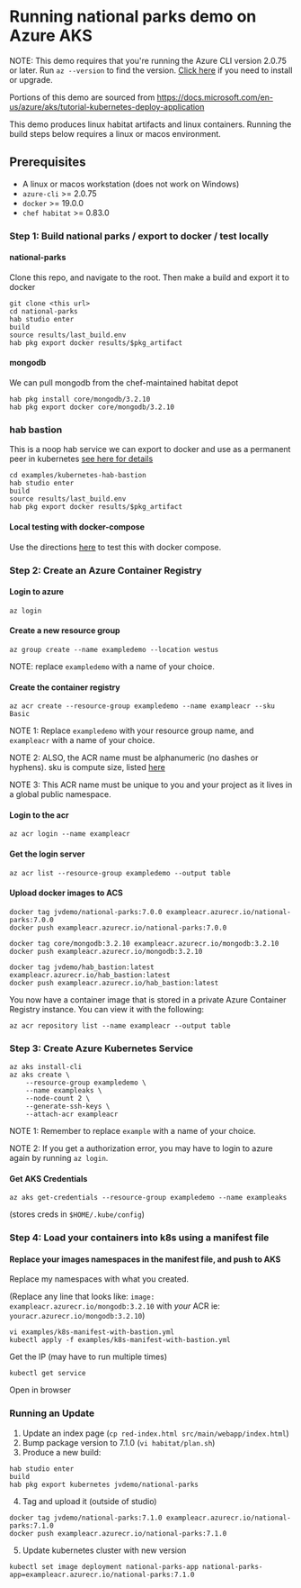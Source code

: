 # Running national parks demo on Azure AKS
NOTE: This demo requires that you're running the Azure CLI version 2.0.75 or later. Run `az --version` to find the version. [Click here](https://docs.microsoft.com/en-us/cli/azure/install-azure-cli) if you need to install or upgrade.

Portions of this demo are sourced from https://docs.microsoft.com/en-us/azure/aks/tutorial-kubernetes-deploy-application

This demo produces linux habitat artifacts and linux containers.  Running the build steps below requires a linux or macos environment.

## Prerequisites
- A linux or macos workstation (does not work on Windows)
- `azure-cli` >= 2.0.75
- `docker` >= 19.0.0
- `chef habitat` >= 0.83.0

### Step 1: Build national parks / export to docker / test locally
#### national-parks
Clone this repo, and navigate to the root.  Then make a build and export it to docker
```
git clone <this url>
cd national-parks
hab studio enter
build
source results/last_build.env
hab pkg export docker results/$pkg_artifact
```
#### mongodb
We can pull mongodb from the chef-maintained habitat depot
```
hab pkg install core/mongodb/3.2.10
hab pkg export docker core/mongodb/3.2.10
```

### hab bastion
This is a noop hab service we can export to docker and use as a permanent peer in kubernetes [see here for details](https://www.habitat.sh/docs/best-practices/#kubernetes)
```
cd examples/kubernetes-hab-bastion
hab studio enter
build
source results/last_build.env
hab pkg export docker results/$pkg_artifact
```

#### Local testing with docker-compose
Use the directions [here](docker_compose_demo.md) to test this with docker compose.

### Step 2: Create an Azure Container Registry

#### Login to azure
```
az login
```

#### Create a new resource group
```
az group create --name exampledemo --location westus
```
NOTE: replace `exampledemo` with a name of your choice.

#### Create the container registry
```
az acr create --resource-group exampledemo --name exampleacr --sku Basic
```
NOTE 1: Replace `exampledemo` with your resource group name, and `exampleacr` with a name of your choice.

NOTE 2: ALSO, the ACR name must be alphanumeric (no dashes or hyphens). sku is compute size, listed [here](https://docs.microsoft.com/en-us/azure/container-registry/container-registry-skus)

NOTE 3: This ACR name must be unique to you and your project as it lives in a global public namespace.

#### Login to the acr
```
az acr login --name exampleacr
```


#### Get the login server
```
az acr list --resource-group exampledemo --output table
```
#### Upload docker images to ACS
```
docker tag jvdemo/national-parks:7.0.0 exampleacr.azurecr.io/national-parks:7.0.0
docker push exampleacr.azurecr.io/national-parks:7.0.0

docker tag core/mongodb:3.2.10 exampleacr.azurecr.io/mongodb:3.2.10
docker push exampleacr.azurecr.io/mongodb:3.2.10

docker tag jvdemo/hab_bastion:latest exampleacr.azurecr.io/hab_bastion:latest
docker push exampleacr.azurecr.io/hab_bastion:latest
```
You now have a container image that is stored in a private Azure Container Registry instance. You can view it with the following:

```
az acr repository list --name exampleacr --output table
```

### Step 3: Create Azure Kubernetes Service
```
az aks install-cli
az aks create \
    --resource-group exampledemo \
    --name exampleaks \
    --node-count 2 \
    --generate-ssh-keys \
    --attach-acr exampleacr
```
NOTE 1: Remember to replace `example` with a name of your choice.

NOTE 2: If you get a authorization error, you may have to login to azure again by running `az login`.

#### Get AKS Credentials
```
az aks get-credentials --resource-group exampledemo --name exampleaks
```
(stores creds in `$HOME/.kube/config`)

### Step 4: Load your containers into k8s using a manifest file

#### Replace your images namespaces in the manifest file, and push to AKS
Replace my namespaces with what you created.

(Replace any line that looks like: `image: exampleacr.azurecr.io/mongodb:3.2.10` with _your_ ACR ie: `youracr.azurecr.io/mongodb:3.2.10`)
```
vi examples/k8s-manifest-with-bastion.yml
kubectl apply -f examples/k8s-manifest-with-bastion.yml
```
Get the IP (may have to run multiple times)
```
kubectl get service
```
Open in browser

### Running an Update
1. Update an index page (`cp red-index.html src/main/webapp/index.html`)
2. Bump package version to 7.1.0 (`vi habitat/plan.sh`)
3. Produce a new build:
```
hab studio enter
build
hab pkg export kubernetes jvdemo/national-parks
```
4. Tag and upload it (outside of studio)
```
docker tag jvdemo/national-parks:7.1.0 exampleacr.azurecr.io/national-parks:7.1.0
docker push exampleacr.azurecr.io/national-parks:7.1.0
```
5. Update kubernetes cluster with new version
```
kubectl set image deployment national-parks-app national-parks-app=exampleacr.azurecr.io/national-parks:7.1.0
```
